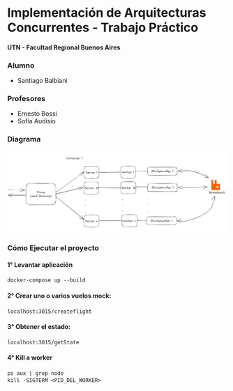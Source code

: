 # Implementación de Arquitecturas Concurrentes - Trabajo Práctico
#### UTN - Facultad Regional Buenos Aires

### Alumno
- Santiago Balbiani

### Profesores
- Ernesto Bossi
- Sofía Audisio

### Diagrama
![URL a Diagrams.io / Excallibur Image](https://github.com/SantiBalbiani/UTN_IASC_TP_EVENT_DRIVEN/blob/master/images/container1.PNG?raw=true)

### Cómo Ejecutar el proyecto

#### 1° Levantar aplicación
```
docker-compose up --build
```
#### 2° Crear uno o varios vuelos mock:
```
localhost:3015/createflight
```
#### 3° Obtener el estado:
```
localhost:3015/getState
```
#### 4° Kill a worker
```
ps aux | grep node
kill -SIGTERM <PID_DEL_WORKER>
```

